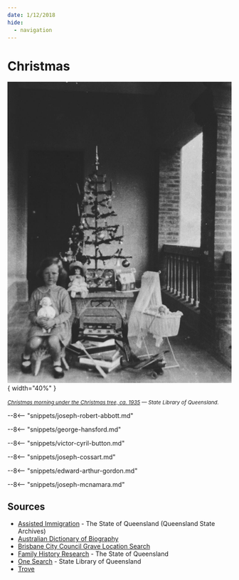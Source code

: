 ```yaml
---
date: 1/12/2018
hide:
  - navigation
---
```


# Christmas

![Christmas morning under the Christmas tree, ca. 1935](../assets/christmas-1935.jpg){ width="40%" }  

*<small>[Christmas morning under the Christmas tree, ca. 1935](http://onesearch.slq.qld.gov.au/permalink/f/1upgmng/slq_alma21220399300002061) — State Library of Queensland.</small>*

<!--

???+ directions "Directions" 

    Starting point
    Walking directions to first headstone... is the grave of...
    
    ![](../assets/404.png){ width="15%" }

-->

--8<-- "snippets/joseph-robert-abbott.md"

<!--

??? directions "Directions" 

    Walking directions to next headstone... is the grave of...
    
    ![?](../assets/404.png){ width="15%" }
    
-->

--8<-- "snippets/george-hansford.md"

--8<-- "snippets/victor-cyril-button.md"

--8<-- "snippets/joseph-cossart.md"

--8<-- "snippets/edward-arthur-gordon.md"

--8<-- "snippets/joseph-mcnamara.md"

## Sources

- [Assisted Immigration](https://www.qld.gov.au/recreation/arts/heritage/archives/collection/immigration) - The State of Queensland (Queensland State Archives)
- [Australian Dictionary of Biography](https://adb.anu.edu.au)
- [Brisbane City Council Grave Location Search](https://graves.brisbane.qld.gov.au)
- [Family History Research](https://www.familyhistory.bdm.qld.gov.au) - The State of Queensland
- [One Search](http://onesearch.slq.qld.gov.au/primo-explore/search?vid=SLQ) - State Library of Queensland
- [Trove](https://trove.nla.gov.au)

<!--
<div class="noprint" markdown="1">

## Brochure

**[Download this walk](../assets/guides/one-day-christmas.pdf)** - designed to be printed and folded in half to make an A5 brochure.

</div>
-->
